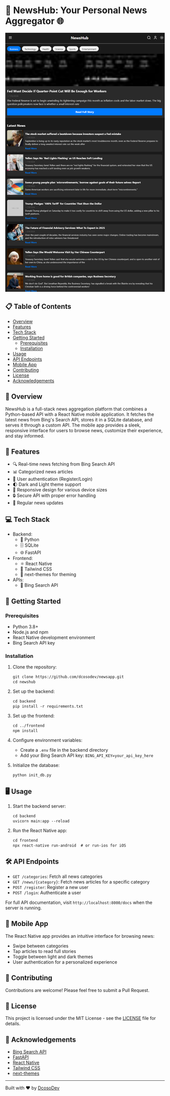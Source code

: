 # 📰 NewsHub: Your Personal News Aggregator 🌐

![NewsHub Screenshot](.\assets\images\screenshot.png)


## 📋 Table of Contents
- [Overview](#overview)
- [Features](#features)
- [Tech Stack](#tech-stack)
- [Getting Started](#getting-started)
  - [Prerequisites](#prerequisites)
  - [Installation](#installation)
- [Usage](#usage)
- [API Endpoints](#api-endpoints)
- [Mobile App](#mobile-app)
- [Contributing](#contributing)
- [License](#license)
- [Acknowledgements](#acknowledgements)

## 🌟 Overview

NewsHub is a full-stack news aggregation platform that combines a Python-based API with a React Native mobile application. It fetches the latest news from Bing's Search API, stores it in a SQLite database, and serves it through a custom API. The mobile app provides a sleek, responsive interface for users to browse news, customize their experience, and stay informed.

## 🚀 Features

- 🔍 Real-time news fetching from Bing Search API
- 📊 Categorized news articles
- 👤 User authentication (Register/Login)
- 🌓 Dark and Light theme support
- 📱 Responsive design for various device sizes
- 🔒 Secure API with proper error handling
- 🔄 Regular news updates

## 💻 Tech Stack

- Backend:
  - 🐍 Python
  - 🗄️ SQLite
  - 🌐 FastAPI
- Frontend:
  - ⚛️ React Native
  - 🎨 Tailwind CSS
  - 🌙 next-themes for theming
- APIs:
  - 🔎 Bing Search API

## 🏁 Getting Started

### Prerequisites

- Python 3.8+
- Node.js and npm
- React Native development environment
- Bing Search API key

### Installation

1. Clone the repository:
   ```
   git clone https://github.com/dcosodev/newsapp.git
   cd newshub
   ```

2. Set up the backend:
   ```
   cd backend
   pip install -r requirements.txt
   ```

3. Set up the frontend:
   ```
   cd ../frontend
   npm install
   ```

4. Configure environment variables:
   - Create a `.env` file in the backend directory
   - Add your Bing Search API key: `BING_API_KEY=your_api_key_here`

5. Initialize the database:
   ```
   python init_db.py
   ```

## 🖥️ Usage

1. Start the backend server:
   ```
   cd backend
   uvicorn main:app --reload
   ```

2. Run the React Native app:
   ```
   cd frontend
   npx react-native run-android  # or run-ios for iOS
   ```

## 🛠️ API Endpoints

- `GET /categories`: Fetch all news categories
- `GET /news/{category}`: Fetch news articles for a specific category
- `POST /register`: Register a new user
- `POST /login`: Authenticate a user

For full API documentation, visit `http://localhost:8000/docs` when the server is running.

## 📱 Mobile App

The React Native app provides an intuitive interface for browsing news:

- Swipe between categories
- Tap articles to read full stories
- Toggle between light and dark themes
- User authentication for a personalized experience

## 🤝 Contributing

Contributions are welcome! Please feel free to submit a Pull Request.

## 📄 License

This project is licensed under the MIT License - see the [LICENSE](LICENSE) file for details.

## 🙏 Acknowledgements

- [Bing Search API](https://www.microsoft.com/en-us/bing/apis/bing-news-search-api)
- [FastAPI](https://fastapi.tiangolo.com/)
- [React Native](https://reactnative.dev/)
- [Tailwind CSS](https://tailwindcss.com/)
- [next-themes](https://github.com/pacocoursey/next-themes)

---

Built with ❤️ by [DcosoDev](https://github.com/dcosodev)